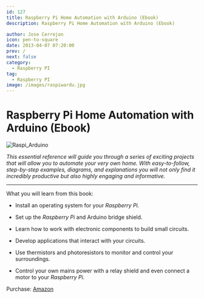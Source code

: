 ```yaml
---
id: 127
title: Raspberry Pi Home Automation with Arduino (Ebook)
description: Raspberry Pi Home Automation with Arduino (Ebook)

author: Jose Cerrejon
icon: pen-to-square
date: 2013-04-07 07:20:00
prev: /
next: false
category:
  - Raspberry PI
tag:
  - Raspberry PI
image: /images/raspiwardu.jpg
---
```


# Raspberry Pi Home Automation with Arduino (Ebook)


![Raspi_Arduino](/images/raspiwardu.jpg)

*This essential reference will guide you through a series of exciting projects that will allow you to automate your very own home. With easy-to-follow, step-by-step examples, diagrams, and explanations you will not only find it incredibly productive but also highly engaging and informative.*

- - -
What you will learn from this book:

* Install an operating system for your *Raspberry Pi.*

* Set up the *Raspberry Pi* and Arduino bridge shield.

* Learn how to work with electronic components to build small circuits.

* Develop applications that interact with your circuits.

* Use thermistors and photoresistors to monitor and control your surroundings.

* Control your own mains power with a relay shield and even connect a motor to your *Raspberry Pi.*

Purchase: [Amazon](//www.amazon.com/Raspberry-Pi-Home-Automation-Arduino/dp/1849695865/)